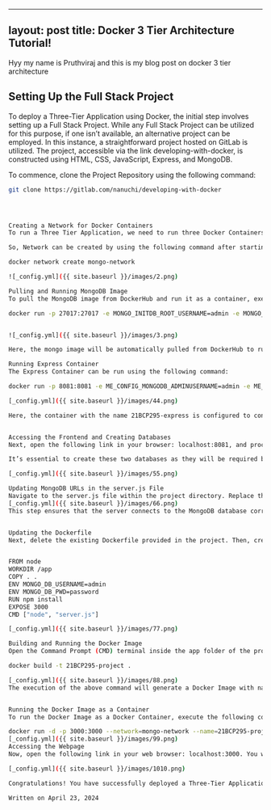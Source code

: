<!-- ---
layout: post
title: You're up and running!
---

my nafme is efsfoewi am from gandhinagar

Next you can update your site name, avatar and other options using the _config.yml file in the root of your repository (shown below).

![_config.yml]({{ site.baseurl }}/images/config.png)

The easiest way to make your first post is to edit this one. Go into /_posts/ and update the Hello World markdown file. For more instructions head over to the [Jekyll Now repository](https://github.com/barryclark/jekyll-now) on GitHub.
 -->




---
layout: post
title: Docker 3 Tier Architecture Tutorial!
---

Hyy my name is  Pruthviraj and this is my blog post on docker 3 tier architecture

## Setting Up the Full Stack Project

To deploy a Three-Tier Application using Docker, the initial step involves setting up a Full Stack Project. While any Full Stack Project can be utilized for this purpose, if one isn’t available, an alternative project can be employed. In this instance, a straightforward project hosted on GitLab is utilized. The project, accessible via the link developing-with-docker, is constructed using HTML, CSS, JavaScript, Express, and MongoDB.

To commence, clone the Project Repository using the following command:

```bash
git clone https://gitlab.com/nanuchi/developing-with-docker




Creating a Network for Docker Containers
To run a Three Tier Application, we need to run three Docker Containers simultaneously. So, it is necessary to run all these containers inside a network to avoid their interaction with other containers.

So, Network can be created by using the following command after starting the Docker Engine with name mongo-network:

docker network create mongo-network

![_config.yml]({{ site.baseurl }}/images/2.png)

Pulling and Running MongoDB Image
To pull the MongoDB image from DockerHub and run it as a container, execute the following command:

docker run -p 27017:27017 -e MONGO_INITDB_ROOT_USERNAME=admin -e MONGO_INITDB_ROOT_PASSWORD=password --network=mongo-network --name=21BCP295-mongodb -d mongo


![_config.yml]({{ site.baseurl }}/images/3.png)

Here, the mongo image will be automatically pulled from DockerHub to run the container in detachable mode with the name 21BCP295-mongodb in the network mongo-network. The container will be running on the default port 27017. You can check all the running containers using the command docker ps. Environment variables such as Username and Password are also passed to run the container. Similarly, we will be creating another container for Express by pulling its image from DockerHub.

Running Express Container
The Express Container can be run using the following command:

docker run -p 8081:8081 -e ME_CONFIG_MONGODB_ADMINUSERNAME=admin -e ME_CONFIG_MONGODB_ADMINPASSWORD=password -e ME_CONFIG_MONGODB_SERVER=21BCP295-mongodb --network=mongo-network --name=21BCP295-express -d mongo-express

[_config.yml]({{ site.baseurl }}/images/44.png)

Here, the container with the name 21BCP295-express is configured to connect the MongoDB Database with the Frontend of the project in Docker. The container will run on port 8081. Environment variables such as Username and Password of the MongoDB are passed to access the Database, along with the container name of the MongoDB in the Server Environment variable. The container will be running on the same network as the previous container.


Accessing the Frontend and Creating Databases
Next, open the following link in your browser: localhost:8081, and proceed to create two databases named my-db and user-accounts.

It’s essential to create these two databases as they will be required by the Frontend during runtime. Additionally, make sure to update the MongoDB URL specified in the server.js file, as MongoDB will be running using Docker instead of on the Local Machine.

[_config.yml]({{ site.baseurl }}/images/55.png)

Updating MongoDB URLs in the server.js File
Navigate to the server.js file within the project directory. Replace the values of mongoUrlLocal and mongoUrlDocker with the following MongoDB URL:
[_config.yml]({{ site.baseurl }}/images/66.png)
This step ensures that the server connects to the MongoDB database correctly. It replaces the previous URLs with the Docker-specific URL, allowing seamless integration with the MongoDB container running in Docker.


Updating the Dockerfile
Next, delete the existing Dockerfile provided in the project. Then, create a new Dockerfile inside the app folder of the project using the following commands


FROM node
WORKDIR /app
COPY . .
ENV MONGO_DB_USERNAME=admin
ENV MONGO_DB_PWD=password
RUN npm install
EXPOSE 3000
CMD ["node", "server.js"]

[_config.yml]({{ site.baseurl }}/images/77.png)

Building and Running the Docker Image
Open the Command Prompt (CMD) terminal inside the app folder of the project. Then, run the following command:

docker build -t 21BCP295-project .

[_config.yml]({{ site.baseurl }}/images/88.png)
The execution of the above command will generate a Docker Image with name 21BCP295-project and it will take some time for it. After the Image is created we need to Run it as a Docker Container.


Running the Docker Image as a Container
To run the Docker Image as a Docker Container, execute the following command:

docker run -d -p 3000:3000 --network=mongo-network --name=21BCP295-project 21BCP295-project
[_config.yml]({{ site.baseurl }}/images/99.png)
Accessing the Webpage
Now, open the following link in your web browser: localhost:3000. You will be able to view the running webpage.

[_config.yml]({{ site.baseurl }}/images/1010.png)

Congratulations! You have successfully deployed a Three-Tier Application using Docker. Feel free to explore further and customize your project. Happy coding!

Written on April 23, 2024